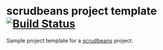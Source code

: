 # scrudbeans project template [![Build Status](https://travis-ci.org/manosbatsis/scrudbeans-template.svg?branch=master)](https://travis-ci.org/manosbatsis/scrudbeans-template)

Sample project template for a [scrudbeans](https://github.com/manosbatsis/scrudbeans) project.




